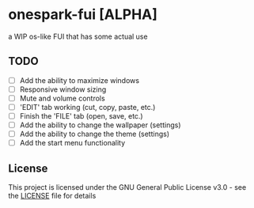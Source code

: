 # onespark-fui [ALPHA]
a WIP os-like FUI that has some actual use

## TODO
- [ ] Add the ability to maximize windows
- [ ] Responsive window sizing
- [ ] Mute and volume controls
- [ ] 'EDIT' tab working (cut, copy, paste, etc.)
- [ ] Finish the 'FILE' tab (open, save, etc.)
- [ ] Add the ability to change the wallpaper (settings)
- [ ] Add the ability to change the theme (settings)
- [ ] Add the start menu functionality

## License
This project is licensed under the GNU General Public License v3.0 - see the [LICENSE](LICENSE) file for details

